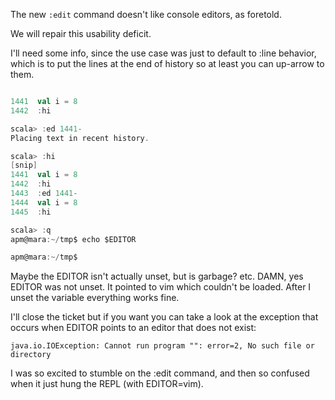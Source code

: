 The new `:edit` command doesn't like console editors, as foretold.

We will repair this usability deficit.


I'll need some info, since the use case was just to default to :line behavior, which is to put the lines at the end of history so at least you can up-arrow to them.

```scala

1441  val i = 8
1442  :hi

scala> :ed 1441-
Placing text in recent history.

scala> :hi
[snip]
1441  val i = 8
1442  :hi
1443  :ed 1441-
1444  val i = 8
1445  :hi

scala> :q
apm@mara:~/tmp$ echo $EDITOR

apm@mara:~/tmp$ 
```

Maybe the EDITOR isn't actually unset, but is garbage? etc.
DAMN, yes EDITOR was not unset. It pointed to vim which couldn't be loaded. After I unset the variable everything works fine.

I'll close the ticket but if you want you can take a look at the exception that occurs when EDITOR points to an editor that does not exist:

```
java.io.IOException: Cannot run program "": error=2, No such file or directory
```
I was so excited to stumble on the :edit command, and then so confused when it just hung the REPL (with EDITOR=vim).
